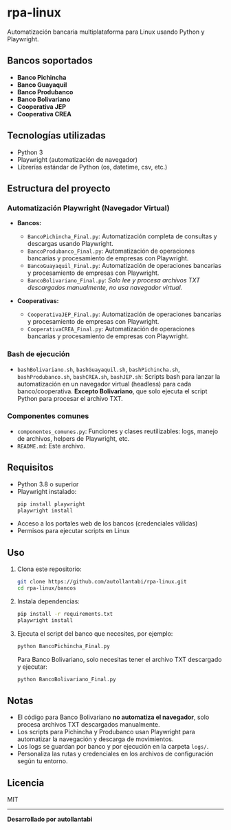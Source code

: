 # rpa-linux

Automatización bancaria multiplataforma para Linux usando Python y Playwright.

## Bancos soportados

- **Banco Pichincha**
- **Banco Guayaquil**
- **Banco Produbanco**
- **Banco Bolivariano**
- **Cooperativa JEP**
- **Cooperativa CREA**

## Tecnologías utilizadas

- Python 3
- Playwright (automatización de navegador)
- Librerías estándar de Python (os, datetime, csv, etc.)

## Estructura del proyecto

### Automatización Playwright (Navegador Virtual)

- **Bancos:**
  - `BancoPichincha_Final.py`: Automatización completa de consultas y descargas usando Playwright.
  - `BancoProdubanco_Final.py`: Automatización de operaciones bancarias y procesamiento de empresas con Playwright.
  - `BancoGuayaquil_Final.py`: Automatización de operaciones bancarias y procesamiento de empresas con Playwright.
  - `BancoBolivariano_Final.py`: *Solo lee y procesa archivos TXT descargados manualmente, no usa navegador virtual.*

- **Cooperativas:**
  - `CooperativaJEP_Final.py`: Automatización de operaciones bancarias y procesamiento de empresas con Playwright.
  - `CooperativaCREA_Final.py`: Automatización de operaciones bancarias y procesamiento de empresas con Playwright.

### Bash de ejecución

- `bashBolivariano.sh`, `bashGuayaquil.sh`, `bashPichincha.sh`, `bashProdubanco.sh`, `bashCREA.sh`, `bashJEP.sh`: Scripts bash para lanzar la automatización en un navegador virtual (headless) para cada banco/cooperativa. **Excepto Bolivariano**, que solo ejecuta el script Python para procesar el archivo TXT.

### Componentes comunes

- `componentes_comunes.py`: Funciones y clases reutilizables: logs, manejo de archivos, helpers de Playwright, etc.
- `README.md`: Este archivo.

## Requisitos

- Python 3.8 o superior
- Playwright instalado:
  ```bash
  pip install playwright
  playwright install
  ```
- Acceso a los portales web de los bancos (credenciales válidas)
- Permisos para ejecutar scripts en Linux

## Uso

1. Clona este repositorio:
   ```bash
   git clone https://github.com/autollantabi/rpa-linux.git
   cd rpa-linux/bancos
   ```

2. Instala dependencias:
   ```bash
   pip install -r requirements.txt
   playwright install
   ```

3. Ejecuta el script del banco que necesites, por ejemplo:
   ```bash
   python BancoPichincha_Final.py
   ```

   Para Banco Bolivariano, solo necesitas tener el archivo TXT descargado y ejecutar:
   ```bash
   python BancoBolivariano_Final.py
   ```

## Notas

- El código para Banco Bolivariano **no automatiza el navegador**, solo procesa archivos TXT descargados manualmente.
- Los scripts para Pichincha y Produbanco usan Playwright para automatizar la navegación y descarga de movimientos.
- Los logs se guardan por banco y por ejecución en la carpeta `logs/`.
- Personaliza las rutas y credenciales en los archivos de configuración según tu entorno.

## Licencia

MIT

---

**Desarrollado por autollantabi**
